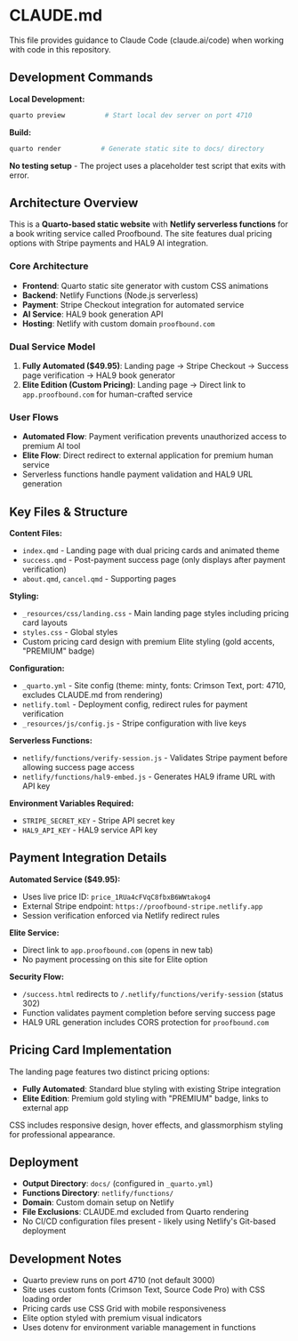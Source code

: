 # CLAUDE.md

This file provides guidance to Claude Code (claude.ai/code) when working with code in this repository.

## Development Commands

**Local Development:**
```bash
quarto preview          # Start local dev server on port 4710
```

**Build:**
```bash
quarto render          # Generate static site to docs/ directory
```

**No testing setup** - The project uses a placeholder test script that exits with error.

## Architecture Overview

This is a **Quarto-based static website** with **Netlify serverless functions** for a book writing service called Proofbound. The site features dual pricing options with Stripe payments and HAL9 AI integration.

### Core Architecture
- **Frontend**: Quarto static site generator with custom CSS animations
- **Backend**: Netlify Functions (Node.js serverless)
- **Payment**: Stripe Checkout integration for automated service
- **AI Service**: HAL9 book generation API
- **Hosting**: Netlify with custom domain `proofbound.com`

### Dual Service Model
1. **Fully Automated ($49.95)**: Landing page → Stripe Checkout → Success page verification → HAL9 book generator
2. **Elite Edition (Custom Pricing)**: Landing page → Direct link to `app.proofbound.com` for human-crafted service

### User Flows
- **Automated Flow**: Payment verification prevents unauthorized access to premium AI tool
- **Elite Flow**: Direct redirect to external application for premium human service
- Serverless functions handle payment validation and HAL9 URL generation

## Key Files & Structure

**Content Files:**
- `index.qmd` - Landing page with dual pricing cards and animated theme
- `success.qmd` - Post-payment success page (only displays after payment verification)
- `about.qmd`, `cancel.qmd` - Supporting pages

**Styling:**
- `_resources/css/landing.css` - Main landing page styles including pricing card layouts
- `styles.css` - Global styles
- Custom pricing card design with premium Elite styling (gold accents, "PREMIUM" badge)

**Configuration:**
- `_quarto.yml` - Site config (theme: minty, fonts: Crimson Text, port: 4710, excludes CLAUDE.md from rendering)
- `netlify.toml` - Deployment config, redirect rules for payment verification
- `_resources/js/config.js` - Stripe configuration with live keys

**Serverless Functions:**
- `netlify/functions/verify-session.js` - Validates Stripe payment before allowing success page access
- `netlify/functions/hal9-embed.js` - Generates HAL9 iframe URL with API key

**Environment Variables Required:**
- `STRIPE_SECRET_KEY` - Stripe API secret key
- `HAL9_API_KEY` - HAL9 service API key

## Payment Integration Details

**Automated Service ($49.95):**
- Uses live price ID: `price_1RUa4cFVqC8fbxB6WWtakog4`
- External Stripe endpoint: `https://proofbound-stripe.netlify.app`
- Session verification enforced via Netlify redirect rules

**Elite Service:**
- Direct link to `app.proofbound.com` (opens in new tab)
- No payment processing on this site for Elite option

**Security Flow:**
- `/success.html` redirects to `/.netlify/functions/verify-session` (status 302)
- Function validates payment completion before serving success page
- HAL9 URL generation includes CORS protection for `proofbound.com`

## Pricing Card Implementation

The landing page features two distinct pricing options:
- **Fully Automated**: Standard blue styling with existing Stripe integration
- **Elite Edition**: Premium gold styling with "PREMIUM" badge, links to external app

CSS includes responsive design, hover effects, and glassmorphism styling for professional appearance.

## Deployment

- **Output Directory**: `docs/` (configured in `_quarto.yml`)
- **Functions Directory**: `netlify/functions/`
- **Domain**: Custom domain setup on Netlify
- **File Exclusions**: CLAUDE.md excluded from Quarto rendering
- No CI/CD configuration files present - likely using Netlify's Git-based deployment

## Development Notes

- Quarto preview runs on port 4710 (not default 3000)
- Site uses custom fonts (Crimson Text, Source Code Pro) with CSS loading order
- Pricing cards use CSS Grid with mobile responsiveness
- Elite option styled with premium visual indicators
- Uses dotenv for environment variable management in functions